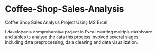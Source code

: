 # Coffee-Shop-Sales-Analysis
Coffee Shop Sales Analysis Project Using  MS Excel

I developed a comprehensive project in Excel creating multiple dashboard and tables to analyse the data this process involved several stages including data preprocessing, data cleaning and data visualization.
